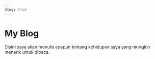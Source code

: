 ```yaml
---
blog: true
---
```

# My Blog

Disini saya akan menulis apapun tentang kehidupan saya yang mungkin menarik untuk dibaca.

<posts />
